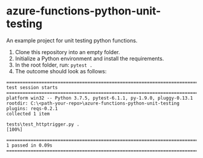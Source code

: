 # azure-functions-python-unit-testing
An example project for unit testing python functions.

1. Clone this repository into an empty folder.
2. Initialize a Python environment and install the requirements.
3. In the root folder, run: `pytest .`
4. The outcome should look as follows:
```
================================================================================================================= test session starts =================================================================================================================
platform win32 -- Python 3.7.5, pytest-6.1.1, py-1.9.0, pluggy-0.13.1
rootdir: C:\<path-your-repo>\azure-functions-python-unit-testing
plugins: reqs-0.2.1
collected 1 item

tests\test_httptrigger.py .                                                                                                                                                                                                                      [100%] 

================================================================================================================== 1 passed in 0.09s ================================================================================================================== 
```
